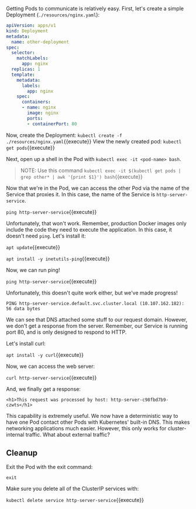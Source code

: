 Getting Pods to communicate is relatively easy. First, let's create a simple Deployment (`./resources/nginx.yaml`):

```yaml
apiVersion: apps/v1
kind: Deployment
metadata:
  name: other-deployment
spec:
  selector:
    matchLabels:
      app: nginx
  replicas: 1
  template:
    metadata:
      labels:
        app: nginx
    spec:
      containers:
      - name: nginx
        image: nginx
        ports:
        - containerPort: 80
```

Now, create the Deployment: `kubectl create -f ./resources/nginx.yaml`{{execute}}
View the newly created pod: `kubectl get pods`{{execute}}

Next, open up a shell in the Pod with `kubectl exec -it <pod-name> bash`.

> NOTE: Use this command `kubectl exec -it $(kubectl get pods | grep other* | awk '{print $1}') bash`{{execute}}

Now that we're in the Pod, we can access the other Pod via the name of the Service that proxies it. In this case, the name of the Service is `http-server-service`.

`ping http-server-service`{{execute}}

Unfortunately, that won't work. Remember, production Docker images only include the code they need to execute the application. In this case, it doesn't need `ping`. Let's install it:

`apt update`{{execute}}

`apt install -y inetutils-ping`{{execute}}

Now, we can run ping!

`ping http-server-service`{{execute}}

Unfortunately, this doesn't quite work either, but we've made progress!

`PING http-server-service.default.svc.cluster.local (10.107.162.182): 56 data bytes`

We can see that DNS attached some stuff to our request domain. However, we don't get a response from the server. Remember, our Service is running port 80, and is only designed to respond to HTTP.

Let's install curl:

`apt install -y curl`{{execute}}

Now, we can access the web server:

`curl http-server-service`{{execute}}

And, we finally get a response:

`<h1>This request was processed by host: http-server-c98fbd7b9-czwts</h1>`

This capability is extremely useful. We now have a deterministic way to have one Pod contact other Pods with Kubernetes' built-in DNS. This makes networking applications much easier. However, this only works for cluster-internal traffic. What about external traffic?

## Cleanup

Exit the Pod with the exit command:

`exit`

Make sure you delete all of the ClusterIP services with:

`kubectl delete service http-server-service`{{execute}}
